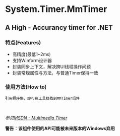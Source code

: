 # System.Timer.MmTimer

## A High - Accurancy timer for .NET

### 特点(Features)
* 高精度(最低1~2ms)
* 支持Winform设计器
* 封装同步上下文，解决跨UI线程操作问题
* 封装常规属性与方法，与普通Timer保持一致

### 使用方法(How to)
    引用程序集，即可在工具栏找到MMTimer组件  
<br>

*参见[MSDN - Multimedia Timer](https://docs.microsoft.com/en-us/previous-versions//ms712704%28v%3dvs.85%29)*  

**警告：该组件使用的API可能被未来版本的Windows弃用**